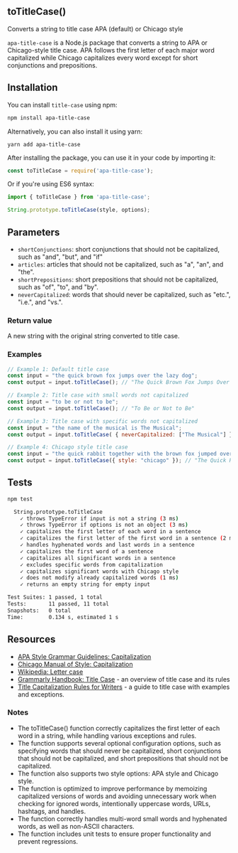 ## toTitleCase()

Converts a string to title case APA (default) or Chicago style
 
`apa-title-case` is a Node.js package that converts a string to APA or Chicago-style title case. APA follows the first letter of each major word capitalized while Chicago capitalizes every word except for short conjunctions and prepositions.

## Installation

You can install `title-case` using npm:

```bash
npm install apa-title-case
```

Alternatively, you can also install it using yarn:

```yarn
yarn add apa-title-case
```

After installing the package, you can use it in your code by importing it:

```javascript
const toTitleCase = require('apa-title-case');
```

Or if you're using ES6 syntax:

```javascript
import { toTitleCase } from 'apa-title-case';
```

```javascript
String.prototype.toTitleCase(style, options);
```

## Parameters
- `shortConjunctions`: short conjunctions that should not be capitalized, such as "and", "but", and "if"
- `articles`: articles that should not be capitalized, such as "a", "an", and "the".
- `shortPrepositions`: short prepositions that should not be capitalized, such as "of", "to", and "by".
- `neverCapitalized`: words that should never be capitalized, such as "etc.", "i.e.", and "vs.".

### Return value
A new string with the original string converted to title case.

### Examples

```javascript
// Example 1: Default title case
const input = "the quick brown fox jumps over the lazy dog";
const output = input.toTitleCase(); // "The Quick Brown Fox Jumps Over the Lazy Dog"
```

```javascript
// Example 2: Title case with small words not capitalized
const input = "to be or not to be";
const output = input.toTitleCase(); // "To Be or Not to Be"
```

```javascript
// Example 3: Title case with specific words not capitalized
const input = "the name of the musical is The Musical";
const output = input.toTitleCase( { neverCapitalized: ["The Musical"] }); // "The Name of the Musical Is The Musical"
```

```javascript
// Example 4: Chicago style title case
const input = "the quick rabbit together with the brown fox jumped over the dog";
const output = input.toTitleCase({ style: "chicago" }); // "The Quick Rabbit Together with the Brown Fox Jumped Over the Dog"
```

## Tests

```bash
npm test
```

```bash
  String.prototype.toTitleCase
    ✓ throws TypeError if input is not a string (3 ms)
    ✓ throws TypeError if options is not an object (3 ms)
    ✓ capitalizes the first letter of each word in a sentence
    ✓ capitalizes the first letter of the first word in a sentence (2 ms)
    ✓ handles hyphenated words and last words in a sentence
    ✓ capitalizes the first word of a sentence
    ✓ capitalizes all significant words in a sentence
    ✓ excludes specific words from capitalization
    ✓ capitalizes significant words with Chicago style
    ✓ does not modify already capitalized words (1 ms)
    ✓ returns an empty string for empty input

Test Suites: 1 passed, 1 total
Tests:       11 passed, 11 total
Snapshots:   0 total
Time:        0.134 s, estimated 1 s
```

## Resources

- [APA Style Grammar Guidelines: Capitalization](https://apastyle.apa.org/style-grammar-guidelines/capitalization/title-case)
- [Chicago Manual of Style: Capitalization](https://chat.openai.com/chat/643828ec-d4b5-4f21-b035-62946dd2cec3#:~:text=Chicago%20Manual%20of%20Style%3A%20Capitalization)
- [Wikipedia: Letter case](https://chat.openai.com/chat/643828ec-d4b5-4f21-b035-62946dd2cec3#:~:text=Wikipedia%3A%20Letter%20case)
- [Grammarly Handbook: Title Case](https://www.grammarly.com/blog/title-case/) - an overview of title case and its rules
- [Title Capitalization Rules for Writers](https://www.scribendi.com/advice/title_capitalization_rules.en.html) - a guide to title case with examples and exceptions.

### Notes

- The toTitleCase() function correctly capitalizes the first letter of each word in a string, while handling various exceptions and rules.
- The function supports several optional configuration options, such as specifying words that should never be capitalized, short conjunctions that should not be capitalized, and short prepositions that should not be capitalized.
- The function also supports two style options: APA style and Chicago style.
- The function is optimized to improve performance by memoizing capitalized versions of words and avoiding unnecessary work when checking for ignored words, intentionally uppercase words, URLs, hashtags, and handles.
- The function correctly handles multi-word small words and hyphenated words, as well as non-ASCII characters.
- The function includes unit tests to ensure proper functionality and prevent regressions.